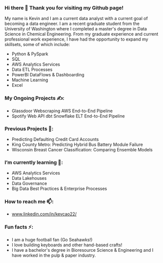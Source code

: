 ### Hi there 👋 Thank you for visiting my Github page!

My name is Kevin and I am a current data analyst with a current goal of becoming a data engineer. I am a recent graduate student from the University of Washington where I completed a master's degree in Data Science in Chemical Engineering. From my graduate experience and current professional work experience, I have had the opportunity to expand my skillsets, some of which include:

  - Python & PySpark
  - SQL
  - AWS Analytics Services
  - Data ETL Processes
  - PowerBI DataFlows & Dashboarding
  - Machine Learning
  - Excel

 ### My Ongoing Projects ✍️:

  - Glassdoor Webscraping AWS End-to-End Pipeline
  - Spotify Web API dbt Snowflake ELT End-to-End Pipeline
     
 ### Previous Projects 📖:
  
  - Predicting Defaulting Credit Card Accounts
  - King County Metro: Predicting Hybrid Bus Battery Module Failure
  - Wisconsin Breast Cancer Classification: Comparing Ensemble Models
  
 ### I’m currently learning 🌱:

  - AWS Analytics Services
  - Data Lakehouses
  - Data Governance
  - Big Data Best Practices & Enterprise Processes
  
 ### How to reach me 📫:

  - www.linkedin.com/in/kevcao22/

 ### Fun facts ⚡:
  - I am a huge football fan (Go Seahawks!) 
  - I love building keyboards and other hand-based crafts!
  - I have a bachelor's degree in Bioresource Science & Engineering and I have worked in the pulp & paper industry.
